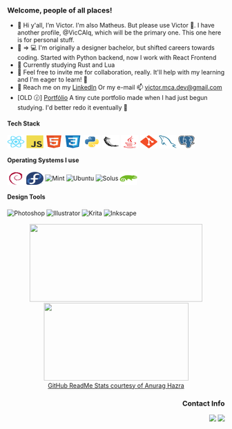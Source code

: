 ### Welcome, people of all places! 

- 👋 Hi y'all, I’m Victor. I'm also Matheus. But please use Victor 🥲. I have another profile, @VicCAlq, which will be the primary one. This one here is for personal stuff.
- 🎨 ⇒ 💻 I'm originally a designer bachelor, but shifted careers towards coding. Started with Python backend, now I work with React Frontend
- 📝 Currently studying Rust and Lua
- 💚 Feel free to invite me for collaboration, really. It'll help with my learning and I'm eager to learn! 📔
- 📣 Reach me on my [LinkedIn](https://www.linkedin.com/in/victor-mcavalcanti/) Or my e-mail 📫 victor.mca.dev@gmail.com
- [OLD 🕜] [Portfólio](https://vicmca.github.io/MyPortfolio/) A tiny cute portfolio made when I had just begun studying. I'd better redo it eventually 👀

<div align="left" style="display: inline_block">
  <h4>Tech Stack</h4>
    <img align="center" alt="React" height="30" width="40" src="https://raw.githubusercontent.com/devicons/devicon/master/icons/react/react-original.svg"/>
    <img align="center" alt="JavaScript" height="30" width="40" src="https://raw.githubusercontent.com/devicons/devicon/master/icons/javascript/javascript-original.svg"/>
    <img align="center" alt="HTML" height="30" width="40" src="https://raw.githubusercontent.com/devicons/devicon/master/icons/html5/html5-original.svg"/>
    <img align="center" alt="CSS" height="30" width="40" src="https://raw.githubusercontent.com/devicons/devicon/master/icons/css3/css3-original.svg"/>
    <img align="center" alt="Python" height="30" width="40" src="https://raw.githubusercontent.com/devicons/devicon/master/icons/python/python-original.svg"/>
    <img align="center" alt="Python" height="30" width="40" src="https://github.com/devicons/devicon/raw/master/icons/flask/flask-original.svg"/>
    <img align="center" alt="Java" height="30" width="40" src="https://raw.githubusercontent.com/devicons/devicon/master/icons/java/java-plain.svg"/>
    <img align="center" alt="Git" height="30" width="40" src="https://raw.githubusercontent.com/devicons/devicon/master/icons/git/git-plain.svg"/>  
    <img align="center" alt="MySQL" height="30" width="40" src="https://github.com/devicons/devicon/raw/master/icons/mysql/mysql-original.svg"/>
    <img align="center" alt="PostgreSQL" height="30" width="40" src="https://github.com/devicons/devicon/raw/master/icons/postgresql/postgresql-original.svg"/>
  <h4>Operating Systems I use</h4>
    <img align="center" alt="Debian" height="30" width="40" src="https://raw.githubusercontent.com/devicons/devicon/master/icons/debian/debian-original.svg"/>
    <img align="center" alt="Fedora" height="30" width="40" src="https://raw.githubusercontent.com/devicons/devicon/master/icons/fedora/fedora-original.svg"/>
    <img align="center" alt="Mint" height="30" width="40" src="https://github.com/unixporn/distro-icons/raw/master/SVG/mint.svg"/>
    <img align="center" alt="Ubuntu" height="30" width="40" src="https://github.com/unixporn/distro-icons/raw/master/SVG/ubuntu.svg"/>
    <img align="center" alt="Solus" height="30" width="40" src="https://github.com/unixporn/distro-icons/raw/master/SVG/solus.svg"/>
    <img align="center" alt="OpenSUSE" height="30" width="40" src="https://github.com/devicons/devicon/raw/master/icons/opensuse/opensuse-original.svg"/>
  <h4>Design Tools</h4>
    <img align="center" alt="Photoshop" height="20" src="https://aleen42.github.io/badges/src/photoshop.svg"/>
    <img align="center" alt="Illustrator" height="20" src="https://aleen42.github.io/badges/src/illustrator.svg"/>
    <img align="center" alt="Krita" height="20" src="https://img.shields.io/badge/-Krita-ddaaee"/>
    <img align="center" alt="Inkscape" height="20" src="https://img.shields.io/badge/-Inkscape-404040"/>
</div>

<div align="center" style="display: inline_block"><br>
  <a href="https://github.com/VicMCA">
  <img height="180em" width="400em" src="https://github-readme-stats.vercel.app/api?username=VicMCA&show_icons=true&theme=tokyonight&include_all_commits=true&count_private=true"/>
  <img height="180em" width="335em"  src="https://github-readme-stats.vercel.app/api/top-langs/?username=VicMCA&layout=compact&langs_count=7&theme=tokyonight"/>
</div>

<div align="center">
  </a>
  <a href="https://github.com/anuraghazra/github-readme-stats">GitHub ReadMe Stats courtesy of Anurag Hazra</a>
</div>
  
<div align="right" style="display: inline_block">
  <h3>Contact Info</h3>
  <a href="mailto:victor.mca.dev@gmail.com" target="_blank"><img src="https://img.shields.io/badge/Gmail-D14836?style=for-the-badge&logo=gmail&logoColor=white"></a>
  <a href="https://www.linkedin.com/in/victor-mcavalcanti/" target="_blank"><img src="https://img.shields.io/badge/LinkedIn-0077B5?style=for-the-badge&logo=linkedin&logoColor=white"></a>
</div>  
<!---

Linux Icon Repo: https://github.com/unixporn/distro-icons/tree/master/SVG
Languages and Frameworks Repo: https://github.com/devicons/devicon/tree/master/icons
Badges: https://github.com/aleen42/badges/tree/master/src
Custom Badges: https://img.shields.io/

VMarxi/VMarxi is a ✨ special ✨ repository because its `README.md` (this file) appears on your GitHub profile.
You can click the Preview link to take a look at your changes.
--->
